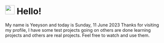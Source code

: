  <h1>
    <img src="https://emojis.slackmojis.com/emojis/images/1643510097/45343/hi.gif?1643510097" width="30"/> 
    Hello!
 </h1>
 <p>
    My name is Yeeyson and today is Sunday, 11 June 2023
    Thanks for visiting my profile, I have some test projects going on others are done learning projects and others are real projects.
    Feel free to watch and use them.
 </p>